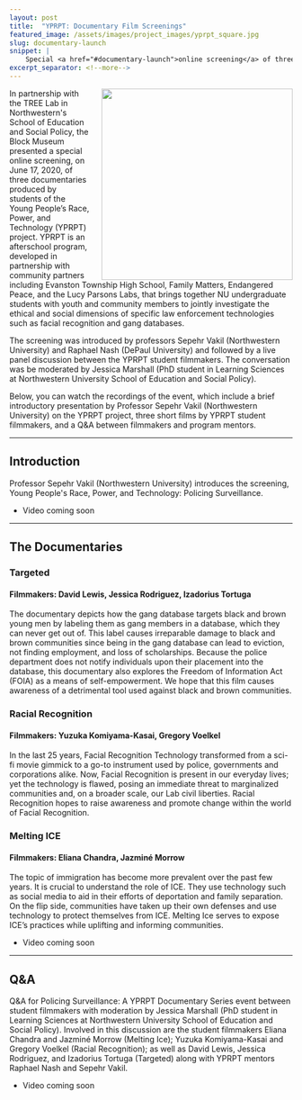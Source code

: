 ```yaml
---
layout: post
title:  "YPRPT: Documentary Film Screenings"
featured_image: /assets/images/project_images/yprpt_square.jpg
slug: documentary-launch
snippet: |
    Special <a href="#documentary-launch">online screening</a> of three documentaries produced by students of the Young People’s Race, Power, and Technology (YPRPT) project
excerpt_separator: <!--more-->
---
```

<style>
    img {
        width: 340px;
        float: right;
        margin-left: 20px;
    }
    
</style>

<img src="/assets/images/project_images/yprpt.jpg" />
<span class="first-character">I</span>n partnership with the TREE Lab in Northwestern's School of Education and Social Policy, the Block Museum presented a special online screening, on June 17, 2020, of three documentaries produced by students of the Young People’s Race, Power, and Technology (YPRPT) project. YPRPT is an afterschool program, developed in partnership with community partners including Evanston Township High School, Family Matters, Endangered Peace, and the Lucy Parsons Labs, that brings together NU undergraduate students with youth and community members to jointly investigate the ethical and social dimensions of specific law enforcement technologies such as facial recognition and gang databases. 

The screening was introduced by professors Sepehr Vakil (Northwestern University) and Raphael Nash (DePaul University) and followed by a live panel discussion between the YPRPT student filmmakers. The conversation was be moderated by Jessica Marshall (PhD student in Learning Sciences at Northwestern University School of Education and Social Policy). 

<!--more-->

Below, you can watch the recordings of the event, which include a brief introductory presentation by Professor Sepehr Vakil (Northwestern University) on the YPRPT project, three short films by YPRPT student filmmakers, and a Q&A between filmmakers and program mentors.

---

## Introduction
Professor Sepehr Vakil (Northwestern University) introduces the screening, Young People's Race, Power, and Technology: Policing Surveillance.

* Video coming soon

---

## The Documentaries

### Targeted
#### Filmmakers: David Lewis, Jessica Rodriguez, Izadorius Tortuga

The documentary depicts how the gang database targets black and brown young men by labeling them as gang members in a database, which they can never get out of. This label causes irreparable damage to black and brown communities since being in the gang database can lead to eviction, not finding employment, and loss of scholarships. Because the police department does not notify individuals upon their placement into the database, this documentary also explores the Freedom of Information Act (FOIA) as a means of self-empowerment. We hope that this film causes awareness of a detrimental tool used against black and brown communities.

        
### Racial Recognition
#### Filmmakers: Yuzuka Komiyama-Kasai, Gregory Voelkel

In the last 25 years, Facial Recognition Technology transformed from a sci-fi movie gimmick to a go-to instrument used by police, governments and corporations alike. Now, Facial Recognition is present in our everyday lives; yet the technology is flawed, posing an immediate threat to marginalized communities and, on a broader scale, our Lab civil liberties. Racial Recognition hopes to raise awareness and promote change within the world of Facial Recognition.

### Melting ICE
#### Filmmakers: Eliana Chandra, Jazminé Morrow

The topic of immigration has become more prevalent over the past few years. It is crucial to understand the role of ICE. They use technology such as social media to aid in their efforts of deportation and family separation. On the flip side, communities have taken up their own defenses and use technology to protect themselves from ICE. Melting Ice serves to expose ICE’s practices while uplifting and informing communities.


* Video coming soon

---

## Q&A
Q&A for Policing Surveillance: A YPRPT Documentary Series event between student filmmakers with moderation by Jessica Marshall (PhD student in Learning Sciences at Northwestern University School of Education and Social Policy). Involved in this discussion are the student filmmakers Eliana Chandra and Jazminé Morrow (Melting Ice); Yuzuka Komiyama-Kasai and Gregory Voelkel (Racial Recognition); as well as David Lewis, Jessica Rodriguez, and Izadorius Tortuga (Targeted) along with YPRPT mentors Raphael Nash and Sepehr Vakil.

<!-- <iframe src="https://player.vimeo.com/video/430463809" width="640" height="360" frameborder="0" allow="autoplay; fullscreen" allowfullscreen></iframe> -->

* Video coming soon
